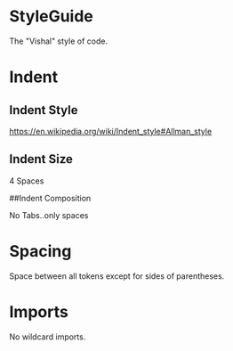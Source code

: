 # StyleGuide
The "Vishal" style of code.




# Indent

## Indent Style


https://en.wikipedia.org/wiki/Indent_style#Allman_style

## Indent Size

4 Spaces


##Indent Composition

No Tabs..only spaces



# Spacing

Space between all tokens except for sides of parentheses.



# Imports

No wildcard imports.   
